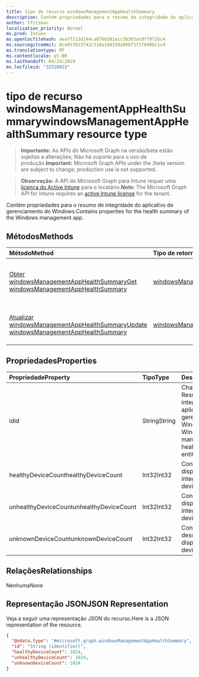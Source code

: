 ```yaml
---
title: tipo de recurso windowsManagementAppHealthSummary
description: Contém propriedades para o resumo de integridade do aplicativo de gerenciamento do Windows.
author: tfitzmac
localization_priority: Normal
ms.prod: Intune
ms.openlocfilehash: aea7f113d144ca876b301acc3b303ac0f7072bc4
ms.sourcegitcommit: 0ce657622f42c510a104156a96bf1f1f040bc1cd
ms.translationtype: MT
ms.contentlocale: pt-BR
ms.lasthandoff: 04/24/2019
ms.locfileid: "32520022"
---
```

# <a name="windowsmanagementapphealthsummary-resource-type"></a><span data-ttu-id="fb45d-103">tipo de recurso windowsManagementAppHealthSummary</span><span class="sxs-lookup"><span data-stu-id="fb45d-103">windowsManagementAppHealthSummary resource type</span></span>

> <span data-ttu-id="fb45d-104">**Importante:** As APIs do Microsoft Graph na versão/beta estão sujeitas a alterações; Não há suporte para o uso de produção.</span><span class="sxs-lookup"><span data-stu-id="fb45d-104">**Important:** Microsoft Graph APIs under the /beta version are subject to change; production use is not supported.</span></span>

> <span data-ttu-id="fb45d-105">**Observação:** A API do Microsoft Graph para Intune requer uma [licença do Active Intune](https://go.microsoft.com/fwlink/?linkid=839381) para o locatário.</span><span class="sxs-lookup"><span data-stu-id="fb45d-105">**Note:** The Microsoft Graph API for Intune requires an [active Intune license](https://go.microsoft.com/fwlink/?linkid=839381) for the tenant.</span></span>

<span data-ttu-id="fb45d-106">Contém propriedades para o resumo de integridade do aplicativo de gerenciamento do Windows.</span><span class="sxs-lookup"><span data-stu-id="fb45d-106">Contains properties for the health summary of the Windows management app.</span></span>

## <a name="methods"></a><span data-ttu-id="fb45d-107">Métodos</span><span class="sxs-lookup"><span data-stu-id="fb45d-107">Methods</span></span>
|<span data-ttu-id="fb45d-108">Método</span><span class="sxs-lookup"><span data-stu-id="fb45d-108">Method</span></span>|<span data-ttu-id="fb45d-109">Tipo de retorno</span><span class="sxs-lookup"><span data-stu-id="fb45d-109">Return Type</span></span>|<span data-ttu-id="fb45d-110">Descrição</span><span class="sxs-lookup"><span data-stu-id="fb45d-110">Description</span></span>|
|:---|:---|:---|
|[<span data-ttu-id="fb45d-111">Obter windowsManagementAppHealthSummary</span><span class="sxs-lookup"><span data-stu-id="fb45d-111">Get windowsManagementAppHealthSummary</span></span>](../api/intune-devices-windowsmanagementapphealthsummary-get.md)|[<span data-ttu-id="fb45d-112">windowsManagementAppHealthSummary</span><span class="sxs-lookup"><span data-stu-id="fb45d-112">windowsManagementAppHealthSummary</span></span>](../resources/intune-devices-windowsmanagementapphealthsummary.md)|<span data-ttu-id="fb45d-113">Leia as propriedades e as relações do objeto [windowsManagementAppHealthSummary](../resources/intune-devices-windowsmanagementapphealthsummary.md) .</span><span class="sxs-lookup"><span data-stu-id="fb45d-113">Read properties and relationships of the [windowsManagementAppHealthSummary](../resources/intune-devices-windowsmanagementapphealthsummary.md) object.</span></span>|
|[<span data-ttu-id="fb45d-114">Atualizar windowsManagementAppHealthSummary</span><span class="sxs-lookup"><span data-stu-id="fb45d-114">Update windowsManagementAppHealthSummary</span></span>](../api/intune-devices-windowsmanagementapphealthsummary-update.md)|[<span data-ttu-id="fb45d-115">windowsManagementAppHealthSummary</span><span class="sxs-lookup"><span data-stu-id="fb45d-115">windowsManagementAppHealthSummary</span></span>](../resources/intune-devices-windowsmanagementapphealthsummary.md)|<span data-ttu-id="fb45d-116">Atualiza as propriedades de um objeto [windowsManagementAppHealthSummary](../resources/intune-devices-windowsmanagementapphealthsummary.md) .</span><span class="sxs-lookup"><span data-stu-id="fb45d-116">Update the properties of a [windowsManagementAppHealthSummary](../resources/intune-devices-windowsmanagementapphealthsummary.md) object.</span></span>|

## <a name="properties"></a><span data-ttu-id="fb45d-117">Propriedades</span><span class="sxs-lookup"><span data-stu-id="fb45d-117">Properties</span></span>
|<span data-ttu-id="fb45d-118">Propriedade</span><span class="sxs-lookup"><span data-stu-id="fb45d-118">Property</span></span>|<span data-ttu-id="fb45d-119">Tipo</span><span class="sxs-lookup"><span data-stu-id="fb45d-119">Type</span></span>|<span data-ttu-id="fb45d-120">Descrição</span><span class="sxs-lookup"><span data-stu-id="fb45d-120">Description</span></span>|
|:---|:---|:---|
|<span data-ttu-id="fb45d-121">id</span><span class="sxs-lookup"><span data-stu-id="fb45d-121">id</span></span>|<span data-ttu-id="fb45d-122">String</span><span class="sxs-lookup"><span data-stu-id="fb45d-122">String</span></span>|<span data-ttu-id="fb45d-123">Chave da entidade de Resumo de integridade do aplicativo de gerenciamento do Windows.</span><span class="sxs-lookup"><span data-stu-id="fb45d-123">Key of the Windows management app health summary entity.</span></span>|
|<span data-ttu-id="fb45d-124">healthyDeviceCount</span><span class="sxs-lookup"><span data-stu-id="fb45d-124">healthyDeviceCount</span></span>|<span data-ttu-id="fb45d-125">Int32</span><span class="sxs-lookup"><span data-stu-id="fb45d-125">Int32</span></span>|<span data-ttu-id="fb45d-126">Contagem de dispositivos íntegros.</span><span class="sxs-lookup"><span data-stu-id="fb45d-126">Healthy device count.</span></span>|
|<span data-ttu-id="fb45d-127">unhealthyDeviceCount</span><span class="sxs-lookup"><span data-stu-id="fb45d-127">unhealthyDeviceCount</span></span>|<span data-ttu-id="fb45d-128">Int32</span><span class="sxs-lookup"><span data-stu-id="fb45d-128">Int32</span></span>|<span data-ttu-id="fb45d-129">Contagem de dispositivos não íntegros.</span><span class="sxs-lookup"><span data-stu-id="fb45d-129">Unhealthy device count.</span></span>|
|<span data-ttu-id="fb45d-130">unknownDeviceCount</span><span class="sxs-lookup"><span data-stu-id="fb45d-130">unknownDeviceCount</span></span>|<span data-ttu-id="fb45d-131">Int32</span><span class="sxs-lookup"><span data-stu-id="fb45d-131">Int32</span></span>|<span data-ttu-id="fb45d-132">Contagem desconhecida de dispositivos.</span><span class="sxs-lookup"><span data-stu-id="fb45d-132">Unknown device count.</span></span>|

## <a name="relationships"></a><span data-ttu-id="fb45d-133">Relações</span><span class="sxs-lookup"><span data-stu-id="fb45d-133">Relationships</span></span>
<span data-ttu-id="fb45d-134">Nenhuma</span><span class="sxs-lookup"><span data-stu-id="fb45d-134">None</span></span>

## <a name="json-representation"></a><span data-ttu-id="fb45d-135">Representação JSON</span><span class="sxs-lookup"><span data-stu-id="fb45d-135">JSON Representation</span></span>
<span data-ttu-id="fb45d-136">Veja a seguir uma representação JSON do recurso.</span><span class="sxs-lookup"><span data-stu-id="fb45d-136">Here is a JSON representation of the resource.</span></span>
<!-- {
  "blockType": "resource",
  "keyProperty": "id",
  "@odata.type": "microsoft.graph.windowsManagementAppHealthSummary"
}
-->
``` json
{
  "@odata.type": "#microsoft.graph.windowsManagementAppHealthSummary",
  "id": "String (identifier)",
  "healthyDeviceCount": 1024,
  "unhealthyDeviceCount": 1024,
  "unknownDeviceCount": 1024
}
```





